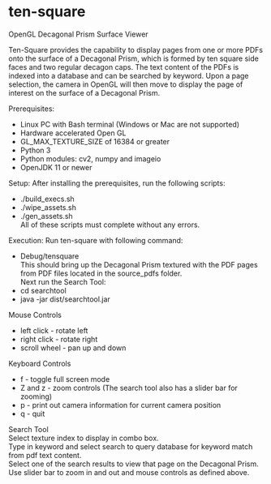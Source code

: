 # ten-square
OpenGL Decagonal Prism Surface Viewer

Ten-Square provides the capability to display pages from one or more PDFs onto the surface
of a Decagonal Prism, which is formed by ten square side faces and two regular decagon caps.
The text content of the PDFs is indexed into a database and can be searched by keyword.
Upon a page selection, the camera in OpenGL will then move to display the page of interest
on the surface of a Decagonal Prism.

Prerequisites:
* Linux PC with Bash terminal (Windows or Mac are not supported)
* Hardware accelerated Open GL
* GL_MAX_TEXTURE_SIZE of 16384 or greater
* Python 3 
* Python modules: cv2, numpy and imageio
* OpenJDK 11 or newer

Setup:
After installing the prerequisites, run the following scripts:
* ./build_execs.sh
* ./wipe_assets.sh
* ./gen_assets.sh
<br>All of these scripts must complete without any errors.

Execution:
Run ten-square with following command:
* Debug/tensquare
<br>This should bring up the Decagonal Prism textured with the PDF pages from PDF files located
in the source_pdfs folder.
<br>Next run the Search Tool:
* cd searchtool
* java -jar dist/searchtool.jar

Mouse Controls
* left click - rotate left
* right click - rotate right
* scroll wheel - pan up and down

Keyboard Controls
* f - toggle full screen mode
* Z and z - zoom controls (The search tool also has a slider bar for zooming)
* p - print out camera information for current camera position
* q - quit

Search Tool
<br>Select texture index to display in combo box.
<br>Type in keyword and select search to query database for keyword match from pdf text content.
<br>Select one of the search results to view that page on the Decagonal Prism.
<br>Use slider bar to zoom in and out and mouse controls as defined above.